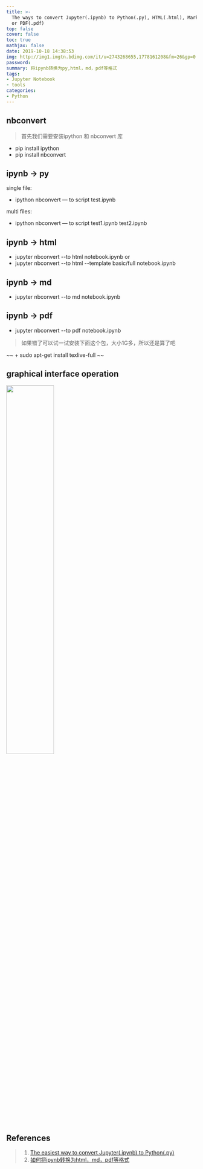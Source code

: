 ```yaml
---
title: >-
  The ways to convert Jupyter(.ipynb) to Python(.py), HTML(.html), Markdown(.md)
  or PDF(.pdf)
top: false
cover: false
toc: true
mathjax: false
date: 2019-10-18 14:38:53
img: http://img1.imgtn.bdimg.com/it/u=2743268655,1778161208&fm=26&gp=0.jpg
password:
summary: 将ipynb转换为py,html，md，pdf等格式
tags:
- Jupyter Notebook
- tools
categories:
- Python
---
```


## nbconvert

> 首先我们需要安装ipython 和 nbconvert 库

+ pip install ipython
+ pip install nbconvert

## ipynb -> py

single file:
+ ipython nbconvert — to script test.ipynb

multi files:
+ ipython nbconvert — to script test1.ipynb test2.ipynb

## ipynb -> html

+ jupyter nbconvert --to html notebook.ipynb
or
+ jupyter nbconvert --to html --template basic/full notebook.ipynb

## ipynb -> md

+ jupyter nbconvert --to md notebook.ipynb

## ipynb -> pdf

+ jupyter nbconvert --to pdf notebook.ipynb

> 如果错了可以试一试安装下面这个包，大小1G多，所以还是算了吧

~~ + sudo apt-get install texlive-full ~~

## graphical interface operation

<img src="https://i.loli.net/2019/10/18/zaBhRow1D7X4JgW.png" width="50%" height="50%">
<!-- ![](https://i.loli.net/2019/10/18/zaBhRow1D7X4JgW.png) -->

## References

>1. [The easiest way to convert Jupyter(.ipynb) to Python(.py)](https://medium.com/@researchplex/the-easiest-way-to-convert-jupyter-ipynb-to-python-py-912e39f16917)
>2. [如何将ipynb转换为html，md，pdf等格式](https://blog.csdn.net/red_stone1/article/details/73380517)
